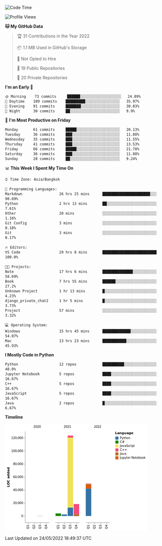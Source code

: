 <!--START_SECTION:waka-->
![Code Time](http://img.shields.io/badge/Code%20Time-0%20secs-blue)

![Profile Views](http://img.shields.io/badge/Profile%20Views-6-blue)

**🐱 My GitHub Data** 

> 🏆 31 Contributions in the Year 2022
 > 
> 📦 1.1 MB Used in GitHub's Storage 
 > 
> 🚫 Not Opted to Hire
 > 
> 📜 19 Public Repositories 
 > 
> 🔑 20 Private Repositories  
 > 
**I'm an Early 🐤** 

```text
🌞 Morning    73 commits     ██████░░░░░░░░░░░░░░░░░░░   24.09% 
🌆 Daytime    109 commits    █████████░░░░░░░░░░░░░░░░   35.97% 
🌃 Evening    91 commits     ███████░░░░░░░░░░░░░░░░░░   30.03% 
🌙 Night      30 commits     ██░░░░░░░░░░░░░░░░░░░░░░░   9.9%

```
📅 **I'm Most Productive on Friday** 

```text
Monday       61 commits     █████░░░░░░░░░░░░░░░░░░░░   20.13% 
Tuesday      36 commits     ███░░░░░░░░░░░░░░░░░░░░░░   11.88% 
Wednesday    35 commits     ███░░░░░░░░░░░░░░░░░░░░░░   11.55% 
Thursday     41 commits     ███░░░░░░░░░░░░░░░░░░░░░░   13.53% 
Friday       66 commits     █████░░░░░░░░░░░░░░░░░░░░   21.78% 
Saturday     36 commits     ███░░░░░░░░░░░░░░░░░░░░░░   11.88% 
Sunday       28 commits     ██░░░░░░░░░░░░░░░░░░░░░░░   9.24%

```


📊 **This Week I Spent My Time On** 

```text
⌚︎ Time Zone: Asia/Bangkok

💬 Programming Languages: 
Markdown                 26 hrs 25 mins      ██████████████████████░░░   90.69% 
Python                   2 hrs 13 mins       ██░░░░░░░░░░░░░░░░░░░░░░░   7.61% 
Other                    20 mins             ░░░░░░░░░░░░░░░░░░░░░░░░░   1.16% 
Git Config               3 mins              ░░░░░░░░░░░░░░░░░░░░░░░░░   0.18% 
Git                      3 mins              ░░░░░░░░░░░░░░░░░░░░░░░░░   0.17%

🔥 Editors: 
VS Code                  29 hrs 8 mins       █████████████████████████   100.0%

🐱‍💻 Projects: 
Note                     17 hrs 6 mins       ██████████████░░░░░░░░░░░   58.69% 
Book                     7 hrs 55 mins       ██████░░░░░░░░░░░░░░░░░░░   27.2% 
Unknown Project          1 hr 13 mins        █░░░░░░░░░░░░░░░░░░░░░░░░   4.23% 
django_private_chat2     1 hr 5 mins         █░░░░░░░░░░░░░░░░░░░░░░░░   3.73% 
Project                  57 mins             ░░░░░░░░░░░░░░░░░░░░░░░░░   3.32%

💻 Operating System: 
Windows                  15 hrs 45 mins      █████████████░░░░░░░░░░░░   54.07% 
Mac                      13 hrs 23 mins      ███████████░░░░░░░░░░░░░░   45.93%

```

**I Mostly Code in Python** 

```text
Python                   12 repos            ██████████░░░░░░░░░░░░░░░   40.0% 
Jupyter Notebook         5 repos             ████░░░░░░░░░░░░░░░░░░░░░   16.67% 
C++                      5 repos             ████░░░░░░░░░░░░░░░░░░░░░   16.67% 
JavaScript               5 repos             ████░░░░░░░░░░░░░░░░░░░░░   16.67% 
Java                     2 repos             █░░░░░░░░░░░░░░░░░░░░░░░░   6.67%

```


**Timeline**

![Chart not found](https://raw.githubusercontent.com/pntt3011/pntt3011/main/charts/bar_graph.png) 


 Last Updated on 24/05/2022 18:49:37 UTC
<!--END_SECTION:waka-->
